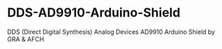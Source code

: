 # DDS-AD9910-Arduino-Shield
DDS (Direct Digital Synthesis) Analog Devices AD9910 Arduino Shield by GRA &amp; AFCH
